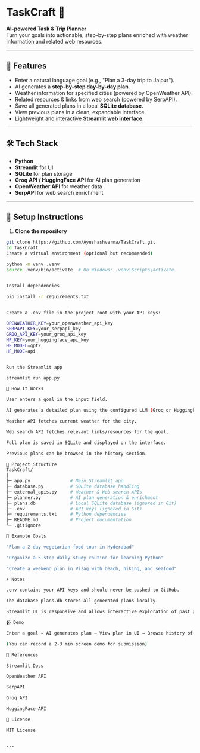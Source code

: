# TaskCraft 🧠

**AI-powered Task & Trip Planner**  
Turn your goals into actionable, step-by-step plans enriched with weather information and related web resources.

---

## 🌟 Features

- Enter a natural language goal (e.g., "Plan a 3-day trip to Jaipur").
- AI generates a **step-by-step day-by-day plan**.
- Weather information for specified cities (powered by OpenWeather API).
- Related resources & links from web search (powered by SerpAPI).
- Save all generated plans in a local **SQLite database**.
- View previous plans in a clean, expandable interface.
- Lightweight and interactive **Streamlit web interface**.

---

## 🛠️ Tech Stack

- **Python**  
- **Streamlit** for UI  
- **SQLite** for plan storage  
- **Groq API / HuggingFace API** for AI plan generation  
- **OpenWeather API** for weather data  
- **SerpAPI** for web search enrichment  

---

## 🚀 Setup Instructions

1. **Clone the repository**

```bash
git clone https://github.com/Ayushashverma/TaskCraft.git
cd TaskCraft
Create a virtual environment (optional but recommended)

python -m venv .venv
source .venv/bin/activate  # On Windows: .venv\Scripts\activate


Install dependencies

pip install -r requirements.txt


Create a .env file in the project root with your API keys:

OPENWEATHER_KEY=your_openweather_api_key
SERPAPI_KEY=your_serpapi_key
GROQ_API_KEY=your_groq_api_key
HF_KEY=your_huggingface_api_key
HF_MODEL=gpt2
HF_MODE=api


Run the Streamlit app

streamlit run app.py

🎯 How It Works

User enters a goal in the input field.

AI generates a detailed plan using the configured LLM (Groq or HuggingFace).

Weather API fetches current weather for the city.

Web search API fetches relevant links/resources for the goal.

Full plan is saved in SQLite and displayed on the interface.

Previous plans can be browsed in the history section.

📂 Project Structure
TaskCraft/
│
├─ app.py               # Main Streamlit app
├─ database.py          # SQLite database handling
├─ external_apis.py     # Weather & Web search APIs
├─ planner.py           # AI plan generation & enrichment
├─ plans.db             # Local SQLite database (ignored in Git)
├─ .env                 # API keys (ignored in Git)
├─ requirements.txt     # Python dependencies
├─ README.md            # Project documentation
└─ .gitignore

🧪 Example Goals

"Plan a 2-day vegetarian food tour in Hyderabad"

"Organize a 5-step daily study routine for learning Python"

"Create a weekend plan in Vizag with beach, hiking, and seafood"

⚡ Notes

.env contains your API keys and should never be pushed to GitHub.

The database plans.db stores all generated plans locally.

Streamlit UI is responsive and allows interactive exploration of past plans.

📹 Demo

Enter a goal → AI generates plan → View plan in UI → Browse history of plans.

(You can record a 2-3 min screen demo for submission)

🔗 References

Streamlit Docs

OpenWeather API

SerpAPI

Groq API

HuggingFace API

📝 License

MIT License


---

